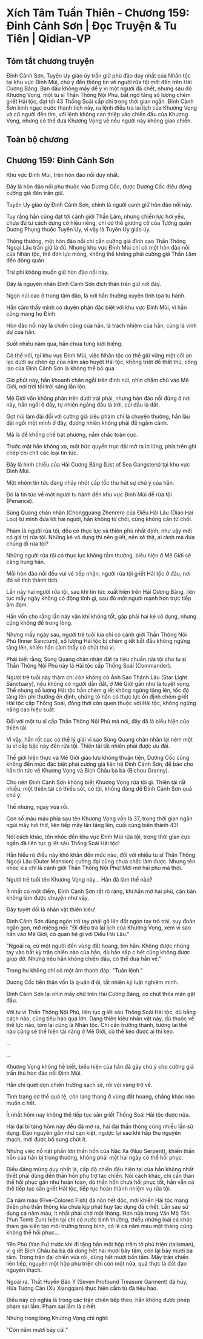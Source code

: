 # Xích Tâm Tuần Thiên - Chương 159: Đinh Cảnh Sơn | Đọc Truyện & Tu Tiên | Qidian-VP



## Tóm tắt chương truyện

Đinh Cảnh Sơn, Tuyên Uy giáo úy trấn giữ phù đảo duy nhất của Nhân tộc tại khu vực Đinh Mùi, chú ý đến thông tin về người rửa tội mới đến trên Hải Cương Bảng. Ban đầu không mấy để ý vì một người đã chết, nhưng sau đó Khương Vọng, một tu sĩ Thần Thông Nội Phủ, bất ngờ tăng số lượng chém g·iết Hải tộc, đạt tới 43 Thống Soái cấp chỉ trong thời gian ngắn. Đinh Cảnh Sơn kinh ngạc trước thành tích này, ra lệnh điều tra lai lịch của Khương Vọng và cử người đến tìm, với lệnh không can thiệp vào chiến đấu của Khương Vọng, nhưng có thể đưa Khương Vọng về nếu người này không giao chiến.


## Toàn bộ chương

## Chương 159: Đinh Cảnh Sơn

Khu vực Đinh Mùi, trên hòn đảo nổi duy nhất.

Đây là hòn đảo nổi phụ thuộc vào Dương Cốc, được Dương Cốc điều động cường giả đến trấn giữ.

Tuyên Uy giáo úy Đinh Cảnh Sơn, chính là người canh giữ hòn đảo nổi này.

Tuy rằng hắn cũng đạt tới cảnh giới Thần Lâm, nhưng chiến lực hơi yếu, chưa đủ tư cách dựng cờ hiệu riêng, chỉ có thể giương cờ của Tướng quân Dương Phụng thuộc Tuyên Uy, vì vậy là Tuyên Uy giáo úy.

Thông thường, một hòn đảo nổi chỉ cần cường giả đỉnh cao Thần Thông Ngoại Lâu trấn giữ là đủ. Nhưng khu vực Đinh Mùi chỉ có một hòn đảo nổi của Nhân tộc, thế đơn lực mỏng, không thể không phái cường giả Thần Lâm đến đóng quân.

Trừ phi không muốn giữ hòn đảo nổi này.

Đây là nguyên nhân Đinh Cảnh Sơn đích thân trấn giữ nơi đây.

Ngọn núi cao ở trung tâm đảo, là nơi hắn thường xuyên tĩnh tọa tu hành.

Hắn cảm thấy mình có duyên phận đặc biệt với khu vực Đinh Mùi, vì hắn cũng mang họ Đinh.

Hòn đảo nổi này là chiến công của hắn, là trách nhiệm của hắn, cũng là vinh dự của hắn.

Suốt nhiều năm qua, hắn chưa từng lười biếng.

Có thể nói, tại khu vực Đinh Mùi, việc Nhân tộc có thể giữ vững một cõi an lạc dưới sự chèn ép của năm sào huyệt Hải tộc, không triệt để thất thủ, công lao của Đinh Cảnh Sơn là không thể bỏ qua.

Giờ phút này, hắn khoanh chân ngồi trên đỉnh núi, nhìn chăm chú vào Mê Giới, nơi trời tối trời sáng lẫn lộn.

Mê Giới vốn không phân trên dưới trái phải, nhưng hòn đảo nổi đứng ở nơi này, hắn ngồi ở đây, tự nhiên ngẩng đầu là trời, cúi đầu là đất.

Gọt núi làm đài đối với cường giả siêu phàm chỉ là chuyện thường, hắn lâu dài ngồi một mình ở đây, đương nhiên không phải để ngắm cảnh.

Mà là để khống chế bát phương, nắm chắc toàn cục.

Trước mặt hắn không xa, một bức quyển trục dài mở ra lơ lửng, phía trên ghi chép chi chít các loại tin tức.

Đây là hình chiếu của Hải Cương Bảng (List of Sea Gangsters) tại khu vực Đinh Mùi.

Một nhóm tin tức đang nhảy nhót cấp tốc thu hút sự chú ý của hắn.

Đó là tin tức về một người tu hành đến khu vực Đinh Mùi để rửa tội (Penance).

Sùng Quang chân nhân (Chongguang Zhenren) của Điếu Hải Lâu (Diao Hai Lou) tự mình đưa tới hai người, hắn không từ chối, cũng không cần từ chối.

Phàm là người rửa tội, đều có thực lực và thiên phú nhất định, như vậy mới có giá trị rửa tội. Những kẻ vô dụng thì nên g·iết, nên xẻ thịt, ai rảnh mà đưa chúng đi rửa tội?

Những người rửa tội có thực lực không tầm thường, biểu hiện ở Mê Giới sẽ càng hung hãn.

Mỗi hòn đảo nổi đều vui vẻ tiếp nhận, người rửa tội g·iết Hải tộc ở đâu, nơi đó sẽ tính thành tích.

Lần này hai người rửa tội, sau khi tin tức xuất hiện trên Hải Cương Bảng, liên tục mấy ngày không có động tĩnh gì, sau đó một người mạnh hơn trực tiếp ảm đạm.

Hắn vốn cho rằng lần này vận khí không tốt, gặp phải hai kẻ vô dụng, nhưng cũng không để trong lòng.

Nhưng mấy ngày sau, người trẻ tuổi kia chỉ có cảnh giới Thần Thông Nội Phủ (Inner Sanctum), số lượng Hải tộc bị chém g·iết bắt đầu không ngừng tăng lên, khiến hắn cảm thấy có chút thú vị.

Phải biết rằng, Sùng Quang chân nhân đặt ra tiêu chuẩn rửa tội cho tu sĩ Thần Thông Nội Phủ này là Hải tộc cấp Thống Soái (Commander).

Người trẻ tuổi này thậm chí còn không có Ánh Sao Thánh Lâu (Star Light Sanctuary), nếu không có người dẫn dắt, ở Mê Giới gần như là tuyệt vọng. Thế nhưng số lượng Hải tộc hắn chém g·iết không ngừng tăng lên, tốc độ tăng lên phi thường ổn định, chứng tỏ hắn có thực lực ổn định chém g·iết Hải tộc cấp Thống Soái, đồng thời còn quen thuộc với Hải tộc, không ngừng nâng cao hiệu suất.

Đối với một tu sĩ cấp Thần Thông Nội Phủ mà nói, đây đã là biểu hiện của thiên tài.

Vì vậy, hắn rốt cục có thể lý giải vì sao Sùng Quang chân nhân lại ném một tu sĩ cấp bậc này đến rửa tội. Thiên tài tất nhiên phải được ưu đãi.

Thế giới hiện thực và Mê Giới giao lưu không thuận tiện, Dương Cốc cũng không đến mức đặc biệt phái cường giả liên hệ Đinh Cảnh Sơn, để báo cho hắn tin tức về Khương Vọng và Bích Châu bà bà (Bichou Granny).

Cho nên Đinh Cảnh Sơn không biết Khương Vọng rửa tội gì. Thiên tài rất nhiều, một thiên tài có thiếu sót, có tội, không đáng để Đinh Cảnh Sơn quá chú ý.

Thế nhưng, ngay vừa rồi.

Con số màu máu phía sau tên Khương Vọng vốn là 37, trong thời gian ngắn ngủi mấy hơi thở, liên tiếp mấy lần tăng lên, cuối cùng biến thành 43!

Nói cách khác, tên nhóc đến khu vực Đinh Mùi rửa tội, trong thời gian cực ngắn đã liên tục g·iết sáu Thống Soái Hải tộc!

Hắn hiểu rõ điều này khó khăn đến mức nào, đối với nhiều tu sĩ Thần Thông Ngoại Lâu (Outer Mansion) cường đại cũng chưa chắc làm được. Nhưng tên nhóc kia chỉ là cảnh giới Thần Thông Nội Phủ! Mới mở hai phủ mà thôi.

Người trẻ tuổi tên Khương Vọng này... Hắn đã làm thế nào?

Ít nhất có một điểm, Đinh Cảnh Sơn rất rõ ràng, khi hắn mở hai phủ, căn bản không làm được chuyện như vậy.

Đây tuyệt đối là nhân vật thiên kiêu!

Đinh Cảnh Sơn dùng ngón trỏ tay phải gõ lên đốt ngón tay trỏ trái, suy đoán ngắn gọn, mở miệng nói: "Đi điều tra lai lịch của Khương Vọng, xem vì sao hắn vào Mê Giới, có quan hệ gì với Điếu Hải Lâu."

"Ngoài ra, cử một người đến vùng đất hoang, tìm hắn. Không được nhúng tay vào bất kỳ trận chiến nào của hắn, dù hắn sắp c·hết cũng không được giúp đỡ. Nhưng nếu hắn không chiến đấu, có thể đưa hắn về."

Trong hư không chỉ có một âm thanh đáp: "Tuân lệnh."

Dương Cốc tiền thân vốn là q·uân đ·ội, tất nhiên kỷ luật nghiêm minh.

Đinh Cảnh Sơn lại nhìn mấy chữ trên Hải Cương Bảng, có chút thỏa mãn gật đầu.

Với tu vi Thần Thông Nội Phủ, liên tục g·iết sáu Thống Soái Hải tộc, dù bằng cách nào, cũng tiêu hao quá lớn. Dạng thiên kiêu nhân vật này, dù thuộc về thế lực nào, tóm lại cũng là Nhân tộc. Chỉ cần trưởng thành, tương lai thế nào cũng sẽ thể hiện tài năng ở Mê Giới, có thể kéo được ai thì kéo.

...

...

Khương Vọng không hề biết, biểu hiện của hắn đã gây chú ý cho cường giả trấn thủ hòn đảo nổi Đinh Mùi.

Hắn chỉ quét dọn chiến trường sạch sẽ, rồi vội vàng trở về.

Tình trạng cơ thể quá tệ, còn lang thang ở vùng đất hoang, chẳng khác nào muốn c·hết.

Ít nhất hôm nay không thể tiếp tục săn g·iết Thống Soái Hải tộc được nữa.

Hai đại bí tàng hôm nay đều đã mở ra, hai đại thần thông cũng nhiều lần sử dụng. Đạo nguyên gần như cạn kiệt, ngược lại sau khi hấp thụ nguyên thạch, mới được bổ sung chút ít.

Nhưng việc nổ nát phần lớn thần hồn của Nặc Xà (Nuo Serpent), khiến thần hồn của hắn bị trọng thương, không phải một hai ngày có thể hồi phục.

Điều đáng mừng duy nhất là, cấp độ chiến đấu hiện tại của hắn không nhất thiết phải dùng đến thần hồn phụ trợ tác chiến. Nói cách khác, chỉ cần thân thể hồi phục gần như hoàn toàn, dù thần hồn chưa hồi phục tốt, hắn vẫn có thể tiếp tục săn g·iết Hải tộc, tiếp tục hoàn thành nhiệm vụ rửa tội.

Cá năm màu (Five-Colored Fish) đã nôn hết độc, mới khiến Hải tộc mang thiên phú thần thông kia chưa kịp phát huy tác dụng đã c·hết. Lần sau sử dụng cá năm màu, ít nhất phải chờ một tháng. Hơn nữa trong Vân Mộ Tôn (Yun Tomb Zun) hiện tại chỉ có nước bình thường, thiếu những loài cá khác tham gia kiến tạo môi trường trong bình, có lẽ cá năm màu một tháng cũng không thể hồi phục...

Yến Phủ (Yan Fu) trước khi đi tặng hắn một hộp trăm tờ phù triện (talisman), vì g·iết Bích Châu bà bà đã dùng hết hai mươi bảy tấm, còn lại bảy mươi ba tấm. Trong trận đại chiến vừa rồi, dùng hết mười bốn tấm. Mấy trận chiến liên tiếp, nguyên một hộp phù triện chỉ còn một nửa, quả thực là đốt đạo nguyên thạch.

Ngoài ra, Thất Huyền Bảo Y (Seven Profound Treasure Garment) đã hủy, Hứa Tượng Càn (Xu Xiangqian) thực hiện cẩm tú đã tiêu hao.

Điều này có nghĩa là trong các trận chiến tiếp theo, hắn không được phép phạm sai lầm. Phạm sai lầm là c·hết.

Nhưng trong lòng Khương Vọng chỉ nghĩ:

"Còn năm mươi bảy cái."